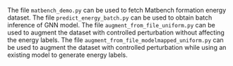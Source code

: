The file `matbench_demo.py` can be used to fetch Matbench formation energy dataset.
The file `predict_energy_batch.py` can be used to obtain batch inference of GNN model.
The file `augment_from_file_uniform.py` can be used to augment the dataset with controlled perturbation without affecting the energy labels.
The file `augment_from_file_modelmapped_uniform.py` can be used to augment the dataset with controlled perturbation while using an existing model to generate energy labels.
